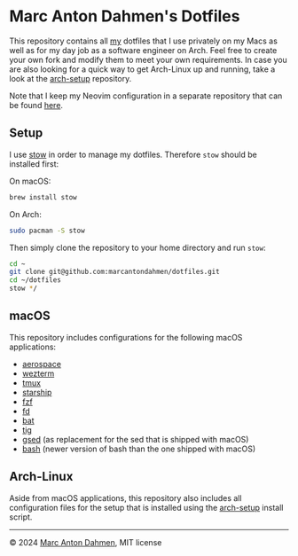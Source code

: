# Marc Anton Dahmen's Dotfiles

This repository contains all [my](https://marcdahmen.de) dotfiles that I use privately on my Macs as well as for my day job as a software engineer on Arch. Feel free to create your own fork and modify them to meet your own requirements. In case you are also looking for a quick way to get Arch-Linux up and running, take a look at the [arch-setup](https://github.com/marcantondahmen/arch-setup) repository.

Note that I keep my Neovim configuration in a separate repository that can be found [here](https://github.com/marcantondahmen/nvim-config).

## Setup

I use [stow](https://www.gnu.org/software/stow/) in order to manage my dotfiles. Therefore `stow` should be installed first:

On macOS:

```bash
brew install stow
```

On Arch:

```bash
sudo pacman -S stow
```

Then simply clone the repository to your home directory and run `stow`:

```bash
cd ~
git clone git@github.com:marcantondahmen/dotfiles.git
cd ~/dotfiles
stow */
```

## macOS

This repository includes configurations for the following macOS applications:

- [aerospace](https://github.com/nikitabobko/AeroSpace)
- [wezterm](https://wezfurlong.org/wezterm/index.html)
- [tmux](https://github.com/tmux/tmux)
- [starship](https://starship.rs)
- [fzf](https://github.com/junegunn/fzf)
- [fd](https://github.com/sharkdp/fd)
- [bat](https://github.com/sharkdp/bat)
- [tig](https://jonas.github.io/tig/)
- [gsed](https://formulae.brew.sh/formula/gnu-sed) (as replacement for the sed that is shipped with macOS)
- [bash](https://formulae.brew.sh/formula/bash) (newer version of bash than the one shipped with macOS)

## Arch-Linux

Aside from macOS applications, this repository also includes all configuration files for the setup that is installed using the [arch-setup](https://github.com/marcantondahmen/arch-setup) install script.

---

&copy; 2024 [Marc Anton Dahmen](https://marcdahmen.de), MIT license
